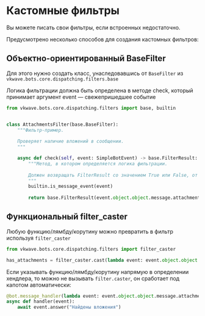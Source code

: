 # Кастомные фильтры

Вы можете писать свои фильтры, если встроенных недостаточно.

Предусмотрено несколько способов для создания кастомных фильтров:

## Объектно-ориентированный BaseFilter

Для этого нужно создать класс, унаследовавшись от `BaseFilter` из `vkwave.bots.core.dispatching.filters.base`

Логика фильтрации должна быть определена в методе check, который принимает аргумент event — свежепришедшее событие

``` python
from vkwave.bots.core.dispatching.filters import base, builtin


class AttachmentsFilter(base.BaseFilter):
    """Фильтр-пример.
    
    Проверяет наличие вложений в сообщении.
    """

    async def check(self, event: SimpleBotEvent) -> base.FilterResult:
        """Метод, в котором определяется логика фильтрации.
        
        Должен возвращать FilterResult со значением True или False, от которого зависит успех фильтра.
        """
        builtin.is_message_event(event)
        
        return base.FilterResult(event.object.object.message.attachments is not None)
```


## Функциональный filter_caster

Любую функцию/лямбду/корутину можно превратить в фильтр используя `filter_caster`

```python
from vkwave.bots.core.dispatching.filters import filter_caster

has_attachments = filter_caster.cast(lambda event: event.object.object.message.attachments is not None)

```

Если указывать функцию/лямбду/корутину напрямую в определении хендлера, то можно не вызывать `filter.caster`, он сработает под капотом автоматически:

``` python
@bot.message_handler(lambda event: event.object.object.message.attachments is not None)
async def handler(event):
    await event.answer("Найдены вложения")
```
